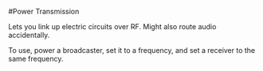 #Power Transmission

Lets you link up electric circuits over RF. Might also route audio accidentally.

To use, power a broadcaster, set it to a frequency, and set a receiver to the same frequency. 
